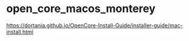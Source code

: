 # open_core_macos_monterey

https://dortania.github.io/OpenCore-Install-Guide/installer-guide/mac-install.html

